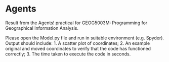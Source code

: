# Agents
Result from the Agents! practical for GEOG5003M: Programming for Geographical Information Analysis.

Please open the Model.py file and run in suitable environment (e.g. Spyder). Output should include:
	1. A scatter plot of coordinates;
	2. An example original and moved coordinates to verify that the code has functioned correctly;
	3. The time taken to execute the code in seconds.